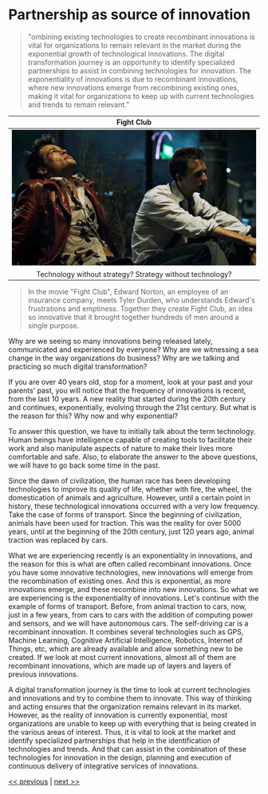 # Partnership as source of innovation

>"ombining existing technologies to create recombinant innovations is vital for organizations to remain relevant in the market during the exponential growth of technological innovations. The digital transformation journey is an opportunity to identify specialized partnerships to assist in combining technologies for innovation. The exponentiality of innovations is due to recombinant innovations, where new innovations emerge from recombining existing ones, making it vital for organizations to keep up with current technologies and trends to remain relevant."

| Fight Club |
| :---: |
|![](../../images/partnership_as_source_of_innovation.png)|
|Technology without strategy? Strategy without technology?|

>In the movie "Fight Club", Edward Norton, an employee of an insurance company, meets Tyler Durden, who understands Edward's frustrations and emptiness. Together they create Fight Club, an idea so innovative that it brought together hundreds of men around a single purpose.

Why are we seeing so many innovations being released lately, communicated and experienced by everyone? Why are we witnessing a sea change in the way organizations do business? Why are we talking and practicing so much digital transformation?

If you are over 40 years old, stop for a moment, look at your past and your parents' past, you will notice that the frequency of innovations is recent, from the last 10 years. A new reality that started during the 20th century and continues, exponentially, evolving through the 21st century. But what is the reason for this? Why now and why exponential?

To answer this question, we have to initially talk about the term technology. Human beings have intelligence capable of creating tools to facilitate their work and also manipulate aspects of nature to make their lives more comfortable and safe. Also, to elaborate the answer to the above questions, we will have to go back some time in the past.

Since the dawn of civilization, the human race has been developing technologies to improve its quality of life, whether with fire, the wheel, the domestication of animals and agriculture. However, until a certain point in history, these technological innovations occurred with a very low frequency. Take the case of forms of transport. Since the beginning of civilization, animals have been used for traction. This was the reality for over 5000 years, until at the beginning of the 20th century, just 120 years ago, animal traction was replaced by cars.

What we are experiencing recently is an exponentiality in innovations, and the reason for this is what are often called recombinant innovations. Once you have some innovative technologies, new innovations will emerge from the recombination of existing ones. And this is exponential, as more innovations emerge, and these recombine into new innovations. So what we are experiencing is the exponentiality of innovations. Let's continue with the example of forms of transport. Before, from animal traction to cars, now, just in a few years, from cars to cars with the addition of computing power and sensors, and we will have autonomous cars. The self-driving car is a recombinant innovation. It combines several technologies such as GPS, Machine Learning, Cognitive Artificial Intelligence, Robotics, Internet of Things, etc, which are already available and allow something new to be created. If we look at most current innovations, almost all of them are recombinant innovations, which are made up of layers and layers of previous innovations.

A digital transformation journey is the time to look at current technologies and innovations and try to combine them to innovate. This way of thinking and acting ensures that the organization remains relevant in its market. However, as the reality of innovation is currently exponential, most organizations are unable to keep up with everything that is being created in the various areas of interest. Thus, it is vital to look at the market and identify specialized partnerships that help in the identification of technologies and trends. And that can assist in the combination of these technologies for innovation in the design, planning and execution of continuous delivery of integrative services of innovations.

[<< previous](0-partnerships_to_augment_powers.md) | [next >>](2-assembling_your_value_chain.md)
